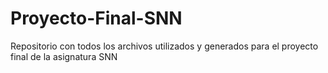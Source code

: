 # Proyecto-Final-SNN
Repositorio con todos los archivos utilizados y generados para el proyecto final de la asignatura SNN
